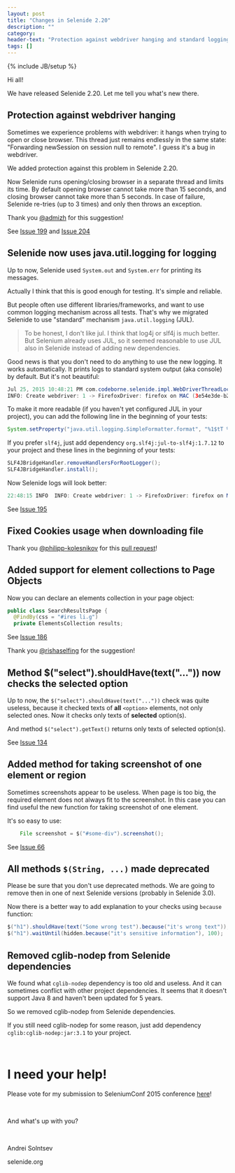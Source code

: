 ```yaml
---
layout: post
title: "Changes in Selenide 2.20"
description: ""
category:
header-text: "Protection against webdriver hanging and standard logging"
tags: []
---
```

{% include JB/setup %}

Hi all!

We have released Selenide 2.20. Let me tell you what's new there.

## Protection against webdriver hanging

Sometimes we experience problems with webdriver: it hangs when trying to open or close browser. 
This thread just remains endlessly in the same state: "Forwarding newSession on session null to remote". 
 I guess it's a bug in webdriver.
 
We added protection against this problem in Selenide 2.20.

Now Selenide runs opening/closing browser in a separate thread and limits its time. By default opening browser cannot take more than 15 seconds, and closing browser cannot take more than 5 seconds.
In case of failure, Selenide re-tries (up to 3 times) and only then throws an exception. 

Thank you [@admizh](https://github.com/admizh) for this suggestion!

See [Issue 199](https://github.com/codeborne/selenide/issues/199) and [Issue 204](https://github.com/codeborne/selenide/issues/204)

## Selenide now uses java.util.logging for logging

Up to now, Selenide used `System.out` and `System.err` for printing its messages.

Actually I think that this is good enough for testing. It's simple and reliable.

But people often use different libraries/frameworks, and want to use common logging mechanism across all tests. That's why we migrated Selenide to use "standard" mechanism `java.util.logging` (JUL).

> To be honest, I don't like jul. I think that log4j or slf4j is much better. But Selenium already uses JUL, so it seemed reasonable to use JUL also in Selenide instead of adding new dependencies.

Good news is that you don't need to do anything to use the new logging. It works automatically. It prints logs to standard system output (aka console) by default. But it's not beautiful:

```java
Jul 25, 2015 10:48:21 PM com.codeborne.selenide.impl.WebDriverThreadLocalContainer createDriver
INFO: Create webdriver: 1 -> FirefoxDriver: firefox on MAC (3e54e3de-b212-2a45-93ad-712aae6ee853)
```

To make it more readable (if you haven't yet configured JUL in your project), you can add the following line in the beginning of your tests:
 

```java
System.setProperty("java.util.logging.SimpleFormatter.format", "%1$tT %4$s %5$s%6$s%n");
```

If you prefer `slf4j`, just add dependency `org.slf4j:jul-to-slf4j:1.7.12` to your project and these lines in the beginning of your tests:

```java
SLF4JBridgeHandler.removeHandlersForRootLogger();
SLF4JBridgeHandler.install();
```

Now Selenide logs will look better:

```java
22:48:15 INFO  INFO: Create webdriver: 1 -> FirefoxDriver: firefox on MAC (3e54e3de-b212-2a45-93ad-712aae6ee853)
```

See [Issue 195](https://github.com/codeborne/selenide/issues/195) 

## Fixed Cookies usage when downloading file
Thank you [@philipp-kolesnikov](https://github.com/philipp-kolesnikov) for this [pull request](https://github.com/codeborne/selenide/pull/191)! 

## Added support for element collections to Page Objects

Now you can declare an elements collection in your page object:

```java
public class SearchResultsPage {
  @FindBy(css = "#ires li.g")
  private ElementsCollection results;
```

See [Issue 186](https://github.com/codeborne/selenide/issues/186) 

Thank you [@rishaselfing](https://github.com/rishaselfing) for the suggestion!

## Method $("select").shouldHave(text("...")) now checks the selected option

Up to now, the `$("select").shouldHave(text("..."))` check was quite useless, because it checked texts of **all** `<option>` elements, not only selected ones. Now it checks only texts of **selected** option(s). 
 
And method `$("select").getText()` returns only texts of selected option(s). 

See [Issue 134](https://github.com/codeborne/selenide/issues/134) 

## Added method for taking screenshot of one element or region

Sometimes screenshots appear to be useless. When page is too big, the required element does not always fit to the screenshot. In this case you can find useful the new function for taking screenshot of one element.

It's so easy to use:

```java
    File screenshot = $("#some-div").screenshot();
```

See [Issue 66](https://github.com/codeborne/selenide/issues/66) 

## All methods `$(String, ...)` made deprecated

Please be sure that you don't use deprecated methods. We are going to remove then in one of next Selenide versions (probably in Selenide 3.0).

Now there is a better way to add explanation to your checks using `because` function:

```java
$("h1").shouldHave(text("Some wrong test").because("it's wrong text"));
$("h1").waitUntil(hidden.because("it's sensitive information"), 100);
```

## Removed cglib-nodep from Selenide dependencies

We found what `cglib-nodep` dependency is too old and useless. And it can sometimes conflict with other project dependencies. It seems that it doesn't support Java 8 and haven't been updated for 5 years.

So we removed cglib-nodep from Selenide dependencies.

If you still need cglib-nodep for some reason, just add dependency `cglib:cglib-nodep:jar:3.1` to your project.


<br/>

# I need your help!

Please vote for my submission to SeleniumConf 2015 conference [here](http://confengine.com/selenium-conf-2015/proposal/1294/selenide-concise-ui-tests-in-java)!

<br/>

And what's up with you?

<br/>

Andrei Solntsev

selenide.org
